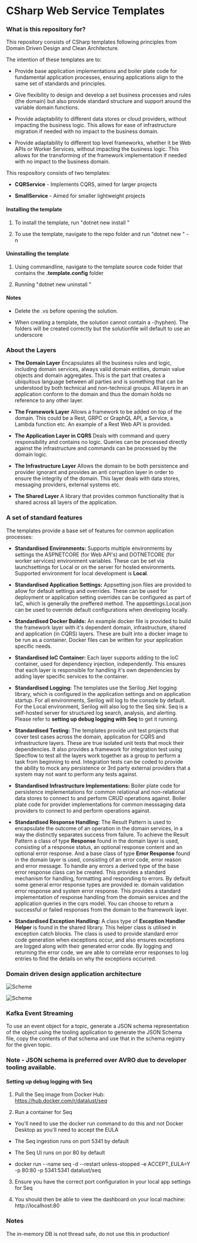
# CSharp Web Service Templates

  

### What is this repository for?

  

This repository consists of CSharp templates following principles from Domain Driven Design and Clean Architecture.

The intention of these templates are to:

  

* Provide base application implementations and boiler plate code for fundamental application processes, ensuring applications align to the same set of standards and principles.

* Give flexibility to design and develop a set business processes and rules (the domain) but also provide standard structure and support around the variable domain functions.

* Provide adaptability to different data stores or cloud providers, without impacting the business logic. This allows for ease of infrastructure migration if needed with no impact to the business domain.

* Provide adaptability to different top level frameworks, whether it be Web APIs or Worker Services, without impacting the business logic. This allows for the transforming of the framework implementation if needed with no impact to the business domain.

  

This respository consists of two templates:

  

*  **CQRService** - Implements CQRS, aimed for larger projects

*  **SmallService** - Aimed for smaller lightweight projects

  

#### Installing the template

1. To install the template, run "dotnet new install <path-to-template>"

3. To use the template, navigate to the repo folder and run "dotnet new <template-identifier>" -n <solution-name>

  

#### Uninstalling the template

1. Using commandline, navigate to the template source code folder that contains the **.template.config** folder

2. Running "dotnet new uninstall <template-identifier>"

  

#### Notes

* Delete the .vs before opening the solution.

* When creating a template, the solution cannot contain a -(hyphen). The folders will be created correctly but the solutionfile will default to use an underscore

  

### About the Layers

  

*  **The Domain Layer** Encapsulates all the business rules and logic, including domain services, always valid domain entities, domain value objects and domain aggregates. This is the part that creates a ubiquitous language between all parties and is something that can be understood by both technical and non-technical groups. All layers in an application conform to the domain and thus the domain holds no reference to any other layer.

  

*  **The Framework Layer** Allows a framework to be added on top of the domain. This could be a Rest, GRPC or GraphQL API, a Service, a Lambda function etc. An example of a Rest Web API is provided.

  

*  **The Application Layer in CQRS** Deals with command and query responsibility and contains no logic. Queries can be processed directly against the infrastructure and commands can be processed by the domain logic.

  

*  **The Infrastructure Layer** Allows the domain to be both persistence and provider ignorant and provides an anti corruption layer in order to ensure the integrity of the domain. This layer deals with data stores, messaging providers, external systems etc.

  

*  **The Shared Layer** A library that provides common functionality that is shared across all layers of the application.

  

### A set of standard features

  

The templates provide a base set of features for common application processes:

  

*  **Standardised Environments:** Supports multiple environments by settings the ASPNETCORE (for Web API's) and DOTNETCORE (for worker services) environment variables. These can be set via launchsettings for Local or on the server for hosted environments. Supported environment for local development is **Local**.

  

*  **Standardised Application Settings:** Appsetting json files are provided to allow for default settings and overrides. These can be used for deployment or application setting overrides can be configured as part of IaC, which is generally the preffered method. The appsettings.Local.json can be used to override default configurations when developing locally.

  

*  **Standardised Docker Builds:** An example docker file is provided to build the framework layer with it's dependent domain, infrastructure, shared and application (in CQRS) layers. These are built into a docker image to be run as a container. Docker files can be written for your application specific needs.

  

*  **Standardised IoC Container:** Each layer supports adding to the IoC container, used for dependency injection, independently. This ensures that each layer is responsible for handling it's own dependencies by adding layer specific services to the container.

  

*  **Standardised Logging:** The templates use the Serilog .Net logging library, which is configured in the application settings and on application startup. For all environments, Serilog will log to the console by default. For the Local environment, Serilog will also log to the Seq sink. Seq is a self-hosted server for structured log search, analysis, and alerting. Please refer to **setting up debug logging with Seq** to get it running.

  

*  **Standardised Testing:** The templates provide unit test projects that cover test cases across the domain, application for CQRS and infrastructure layers. These are true isolated unit tests that mock their dependencies. It also provides a framework for integration test using Specflow to test all the layers work together as a group to perform a task from beginning to end. Integration tests can be coded to provide the ability to mock any persistence or 3rd party external providers that a system may not want to perform any tests against.

  

*  **Standardised Infrastructure Implementations:** Boiler plate code for persistence implementations for common relational and non-relational data stores to connect to and perform CRUD operations against. Boiler plate code for provider implementations for common messsaging data providers to connect to and perform operations against.

  

*  **Standardised Response Handling:** The Result Pattern is used to encapsulate the outcome of an operation in the domain services, in a way the distinctly separates success from failure. To achieve the Result Pattern a class of type **Response** found in the domain layer is used, consisting of a response status, an optional response content and an optional error response. And a base class of type **Error Response** found in the domain layer is used, consisting of an error code, error reason and error message. To handle any errors a derived type of the base error response class can be created. This provides a standard mechanism for handling, formatting and responding to errors. By default some general error response types are provided ie: domain validation error response and system error response. This provides a standard implementation of response handling from the domain services and the application queries in the cqrs model. You can choose to return a successful or failed responses from the domain to the framework layer.

  

*  **Standardised Exception Handling:** A class type of **Exception Handler Helper** is found in the shared library. This helper class is utilised in exception catch blocks. The class is used to provide standard error code generation when exceptions occur, and also ensures exceptions are logged along with their generated error code. By logging and returning the error code, we are able to correlate error responses to log entries to find the details on why the exceptions occurred.

  
  

### Domain driven design application architecture

  

![Scheme](Documentation/SmallServiceTemplate.png)

  

![Scheme](Documentation/CQRSServiceTemplate.png)

  
  ### Kafka Event Streaming
  To use an event object for a topic, generate a JSON schema representation of the object using the tooling application to generate the JSON Schema file, copy the contents of that schema and use that in the schema registry for the given topic. 
  ### Note - JSON schema is preferred over AVRO due to developer tooling available.     
  

#### Setting up debug logging with Seq

1. Pull the Seq image from Docker Hub: https://hub.docker.com/r/datalust/seq

2. Run a container for Seq

* You'll need to use the docker run command to do this and not Docker Desktop as you'll need to accept the EULA

* The Seq ingestion runs on port 5341 by default

* The Seq UI runs on por 80 by default

* docker run --name seq -d --restart unless-stopped -e ACCEPT_EULA=Y -p 80:80 -p 5341:5341 datalust/seq

3. Ensure you have the correct port configuration in your local app settings for Seq

4. You should then be able to view the dashboard on your local machine: http://localhost:80

  

### Notes

The in-memory DB is not thread safe, do not use this in production!